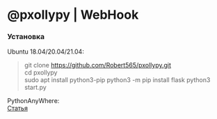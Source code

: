 # @pxollypy | WebHook

### Установка

Ubuntu 18.04/20.04/21.04:
> git clone https://github.com/Robert565/pxollypy.git <br/>
> cd pxollypy <br/>
> sudo apt install python3-pip
> python3 -m pip install flask
> python3 start.py 

PythonAnyWhere: <br/>
[Статья](https://vk.com/@662416179-installing-webhook)

